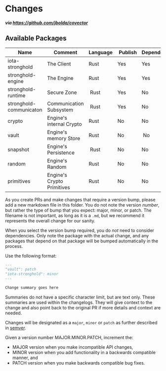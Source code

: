 # Changes
##### via https://github.com/jbolda/covector

## Available Packages

| Name | Comment | Language | Publish | Dependencies |
| ---- | ------- | -------- | ------- | ----------------- |
| iota-stronghold | The Client | Rust | Yes | Yes |
| stronghold-engine | The Engine | Rust | Yes | Yes |
| stronghold-runtime | Secure Zone | Rust | Yes | No |
| stronghold-communicaton | Communication Subsystem | Rust | Yes | No |
| crypto | Engine's internal Crypto | Rust | No | No |
| vault | Engine's memory Store | Rust | No | No |
| snapshot | Engine's Persistence | Rust | No | No |
| random | Engine's Random | Rust | No | No |
| primitives | Engine's Crypto Primitives | Rust | No | No |


As you create PRs and make changes that require a version bump, please add a new markdown file in this folder. You do not note the version _number_, but rather the type of bump that you expect: major, minor, or patch. The filename is not important, as long as it is a `.md`, but we recommend it represents the overall change for our sanity.

When you select the version bump required, you do _not_ need to consider dependencies. Only note the package with the actual change, and any packages that depend on that package will be bumped automatically in the process.

Use the following format:

```md
---
"vault": patch
"iota-stronghold": minor
---

Change summary goes here
```

Summaries do not have a specific character limit, but are text only. These summaries are used within the changelogs. They will give context to the change and also point back to the original PR if more details and context are needed.

Changes will be designated as a `major`, `minor` or `patch` as further described in [semver](https://semver.org/).

Given a version number MAJOR.MINOR.PATCH, increment the:

- MAJOR version when you make incompatible API changes,
- MINOR version when you add functionality in a backwards compatible manner, and
- PATCH version when you make backwards compatible bug fixes.
